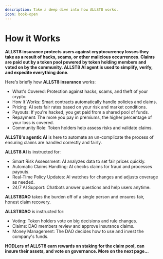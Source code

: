 ```yaml
---
description: Take a deep dive into how ALLST8 works.
icon: book-open
---
```


# How it Works

**ALLST8 insurance protects users against cryptocurrency losses they take as a result of hacks, scams, or other malicious occurrences. Claims are paid out by a token pool powered by token holding members and voted on by the community. ALLST8 AI agent is used to simplify, verify, and expedite everything done.**

Here's briefly how **ALLST8 insurance** works:

* What's Covered: Protection against hacks, scams, and theft of your crypto.
* How It Works: Smart contracts automatically handle policies and claims.
* Pricing: AI sets fair rates based on your risk and market conditions.
* Payouts: If you're hacked, you get paid from a shared pool of funds.
* Repayment: The more you pay in premiums, the higher percentage of your loss is covered.
* Community Role: Token holders help assess risks and validate claims.

**ALLST8's agentic AI** is here to automate an un-complicate the process of ensuring claims are handled correctly and fairly.

**ALLST8 AI** is instructed for:

* Smart Risk Assessment: AI analyzes data to set fair prices quickly.
* Automatic Claims Handling: AI checks claims for fraud and processes payouts.
* Real-Time Policy Updates: AI watches for changes and adjusts coverage as needed.
* 24/7 AI Support: Chatbots answer questions and help users anytime.

**ALLST8DAO** takes the burden off of a single person and ensures fair, honest claim recovery.

**ALLST8DAO** is instructed for:

* Voting: Token holders vote on big decisions and rule changes.
* Claims: DAO members review and approve insurance claims.
* Money Management: The DAO decides how to use and invest the company's funds.

**HODLers of ALLST8 earn rewards on staking for the claim pool, can insure their assets, and vote on governance. More on the next page...**
